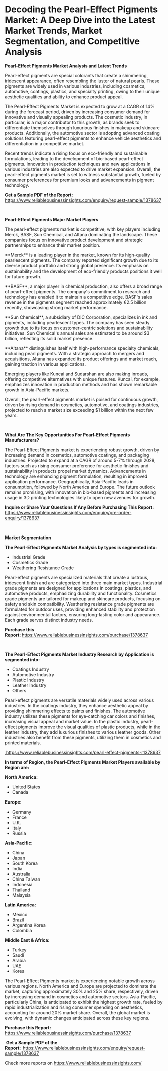 <p><h1>Decoding the Pearl-Effect Pigments Market: A Deep Dive into the Latest Market Trends, Market Segmentation, and Competitive Analysis</h1></p><p><strong>Pearl-Effect Pigments Market Analysis and Latest Trends</strong></p>
<p><p>Pearl-effect pigments are special colorants that create a shimmering, iridescent appearance, often resembling the luster of natural pearls. These pigments are widely used in various industries, including cosmetics, automotive, coatings, plastics, and specialty printing, owing to their unique aesthetic qualities and ability to enhance product appeal. </p><p>The Pearl-Effect Pigments Market is expected to grow at a CAGR of 14% during the forecast period, driven by increasing consumer demand for innovative and visually appealing products. The cosmetic industry, in particular, is a major contributor to this growth, as brands seek to differentiate themselves through luxurious finishes in makeup and skincare products. Additionally, the automotive sector is adopting advanced coating solutions featuring pearl-effect pigments to enhance vehicle aesthetics and differentiation in a competitive market. </p><p>Recent trends indicate a rising focus on eco-friendly and sustainable formulations, leading to the development of bio-based pearl-effect pigments. Innovation in production techniques and new applications in various industries are also expected to drive market expansion. Overall, the pearl-effect pigments market is set to witness substantial growth, fueled by consumer preferences for premium looks and advancements in pigment technology.</p></p>
<p><strong>Get a Sample PDF of the Report:&nbsp;</strong> <a href="https://www.reliablebusinessinsights.com/enquiry/request-sample/1378637?utm_campaign=3439&utm_medium=2&utm_source=Github&utm_content=ia&utm_term=22032025&utm_id=pearl-effect-pigments">https://www.reliablebusinessinsights.com/enquiry/request-sample/1378637</a></p>
<p>&nbsp;</p>
<p><strong>Pearl-Effect Pigments Major Market Players</strong></p>
<p><p>The pearl-effect pigments market is competitive, with key players including Merck, BASF, Sun Chemical, and Altana dominating the landscape. These companies focus on innovative product development and strategic partnerships to enhance their market position.</p><p>**Merck** is a leading player in the market, known for its high-quality pearlescent pigments. The company reported significant growth due to its diverse product portfolio and strong global presence. Its emphasis on sustainability and the development of eco-friendly products positions it well for future growth.</p><p>**BASF**, a major player in chemical production, also offers a broad range of pearl-effect pigments. The company's commitment to research and technology has enabled it to maintain a competitive edge. BASF's sales revenue in the pigments segment reached approximately €2.5 billion recently, showcasing strong market performance.</p><p>**Sun Chemical**, a subsidiary of DIC Corporation, specializes in ink and pigments, including pearlescent types. The company has seen steady growth due to its focus on customer-centric solutions and sustainability initiatives. Sun Chemical's annual sales are estimated to be around $3 billion, reflecting its solid market presence.</p><p>**Altana** distinguishes itself with high-performance specialty chemicals, including pearl pigments. With a strategic approach to mergers and acquisitions, Altana has expanded its product offerings and market reach, gaining traction in various applications.</p><p>Emerging players like Kuncai and Sudarshan are also making inroads, offering competitive alternatives with unique features. Kuncai, for example, emphasizes innovation in production methods and has shown remarkable growth in Asia-Pacific markets.</p><p>Overall, the pearl-effect pigments market is poised for continuous growth, driven by rising demand in cosmetics, automotive, and coatings industries, projected to reach a market size exceeding $1 billion within the next few years.</p></p>
<p>&nbsp;</p>
<p><strong>What Are The Key Opportunities For Pearl-Effect Pigments Manufacturers?</strong></p>
<p><p>The Pearl-Effect Pigments market is experiencing robust growth, driven by increasing demand in cosmetics, automotive coatings, and packaging industries. Projected to expand at a CAGR of around 5-7% through 2028, factors such as rising consumer preference for aesthetic finishes and sustainability in products propel market dynamics. Advancements in technology are enhancing pigment formulation, resulting in improved application performance. Geographically, Asia-Pacific leads in consumption, followed by North America and Europe. The future outlook remains promising, with innovation in bio-based pigments and increasing usage in 3D printing technologies likely to open new avenues for growth.</p></p>
<p><strong>Inquire or Share Your Questions If Any Before Purchasing This Report:</strong> <a href="https://www.reliablebusinessinsights.com/enquiry/pre-order-enquiry/1378637?utm_campaign=3439&utm_medium=2&utm_source=Github&utm_content=ia&utm_term=22032025&utm_id=pearl-effect-pigments">https://www.reliablebusinessinsights.com/enquiry/pre-order-enquiry/1378637</a></p>
<p>&nbsp;</p>
<p><strong>Market Segmentation</strong></p>
<p><strong>The Pearl-Effect Pigments Market Analysis by types is segmented into:</strong></p>
<p><ul><li>Industrial Grade</li><li>Cosmetics Grade</li><li>Weathering Resistance Grade</li></ul></p>
<p><p>Pearl-effect pigments are specialized materials that create a lustrous, iridescent finish and are categorized into three main market types. Industrial grade pigments are designed for applications in coatings, plastics, and automotive products, emphasizing durability and functionality. Cosmetics grade pigments are tailored for makeup and skincare products, focusing on safety and skin compatibility. Weathering resistance grade pigments are formulated for outdoor uses, providing enhanced stability and protection against environmental factors, ensuring long-lasting color and appearance. Each grade serves distinct industry needs.</p></p>
<p><strong>Purchase this Report:&nbsp;</strong><a href="https://www.reliablebusinessinsights.com/purchase/1378637?utm_campaign=3439&utm_medium=2&utm_source=Github&utm_content=ia&utm_term=22032025&utm_id=pearl-effect-pigments">https://www.reliablebusinessinsights.com/purchase/1378637</a></p>
<p>&nbsp;</p>
<p><strong>The Pearl-Effect Pigments Market Industry Research by Application is segmented into:</strong></p>
<p><ul><li>Coatings Industry</li><li>Automotive Industry</li><li>Plastic Industry</li><li>Leather Industry</li><li>Others</li></ul></p>
<p><p>Pearl-effect pigments are versatile materials widely used across various industries. In the coatings industry, they enhance aesthetic appeal by providing shimmering effects to paints and finishes. The automotive industry utilizes these pigments for eye-catching car colors and finishes, increasing visual appeal and market value. In the plastic industry, pearl-effect pigments improve the visual qualities of plastic products, while in the leather industry, they add luxurious finishes to various leather goods. Other industries also benefit from these pigments, utilizing them in cosmetics and printed materials.</p></p>
<p><a href="https://www.reliablebusinessinsights.com/pearl-effect-pigments-r1378637?utm_campaign=3439&utm_medium=2&utm_source=Github&utm_content=ia&utm_term=22032025&utm_id=pearl-effect-pigments">&nbsp;https://www.reliablebusinessinsights.com/pearl-effect-pigments-r1378637</a></p>
<p><strong>In terms of Region, the Pearl-Effect Pigments Market Players available by Region are:</strong></p>
<p>
    <p> <strong> North America: </strong>
        <ul>
            <li>United States</li>
            <li>Canada</li>
        </ul>
        </p> 
    <p> <strong> Europe: </strong>
        <ul>
            <li>Germany</li>
            <li>France</li>
            <li>U.K.</li>
            <li>Italy</li>
            <li>Russia</li>
        </ul>
        </p> 
    <p> <strong> Asia-Pacific: </strong>
        <ul>
            <li>China</li>
            <li>Japan</li>
            <li>South Korea</li>
            <li>India</li>
            <li>Australia</li>
            <li>China Taiwan</li>
            <li>Indonesia</li>
            <li>Thailand</li>
            <li>Malaysia</li>
        </ul>
        </p> 
    <p> <strong> Latin America: </strong>
        <ul>
            <li>Mexico</li>
            <li>Brazil</li>
            <li>Argentina Korea</li>
            <li>Colombia</li>
        </ul>
        </p> 
    <p> <strong> Middle East & Africa: </strong>
        <ul>
            <li>Turkey</li>
            <li>Saudi</li>
            <li>Arabia</li>
            <li>UAE</li>
            <li>Korea</li>
        </ul>
    </p>
    </p>
<p><p>The Pearl-Effect Pigments market is experiencing notable growth across various regions. North America and Europe are projected to dominate the market, capturing approximately 30% and 25% share, respectively, driven by increasing demand in cosmetics and automotive sectors. Asia-Pacific, particularly China, is anticipated to exhibit the highest growth rate, fueled by rapid industrialization and rising consumer spending on aesthetics, accounting for around 20% market share. Overall, the global market is evolving, with dynamic changes anticipated across these key regions.</p></p>
<p><strong>Purchase this Report: </strong><a href="https://www.reliablebusinessinsights.com/purchase/1378637?utm_campaign=3439&utm_medium=2&utm_source=Github&utm_content=ia&utm_term=22032025&utm_id=pearl-effect-pigments">https://www.reliablebusinessinsights.com/purchase/1378637</a></p>
<p>&nbsp;<strong>Get a Sample PDF of the Report:&nbsp;&nbsp;</strong><a href="https://www.reliablebusinessinsights.com/enquiry/request-sample/1378637?utm_campaign=3439&utm_medium=2&utm_source=Github&utm_content=ia&utm_term=22032025&utm_id=pearl-effect-pigments">https://www.reliablebusinessinsights.com/enquiry/request-sample/1378637</a></p>
<p><strong></strong></p>
<p>Check more reports on <a href="https://www.reliablebusinessinsights.com/?utm_campaign=3439&utm_medium=2&utm_source=Github&utm_content=ia&utm_term=22032025&utm_id=pearl-effect-pigments">https://www.reliablebusinessinsights.com/</a></p>